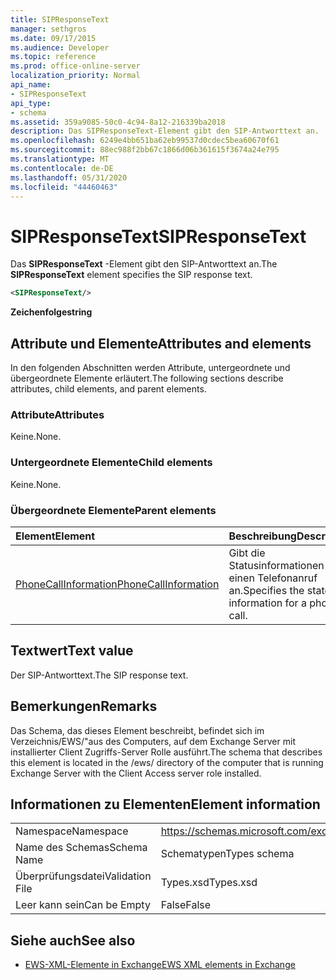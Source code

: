 ```yaml
---
title: SIPResponseText
manager: sethgros
ms.date: 09/17/2015
ms.audience: Developer
ms.topic: reference
ms.prod: office-online-server
localization_priority: Normal
api_name:
- SIPResponseText
api_type:
- schema
ms.assetid: 359a9085-50c0-4c94-8a12-216339ba2018
description: Das SIPResponseText-Element gibt den SIP-Antworttext an.
ms.openlocfilehash: 6249e4bb651ba62eb99537d0cdec5bea60670f61
ms.sourcegitcommit: 88ec988f2bb67c1866d06b361615f3674a24e795
ms.translationtype: MT
ms.contentlocale: de-DE
ms.lasthandoff: 05/31/2020
ms.locfileid: "44460463"
---
```

# <a name="sipresponsetext"></a><span data-ttu-id="feb95-103">SIPResponseText</span><span class="sxs-lookup"><span data-stu-id="feb95-103">SIPResponseText</span></span>

<span data-ttu-id="feb95-104">Das **SIPResponseText** -Element gibt den SIP-Antworttext an.</span><span class="sxs-lookup"><span data-stu-id="feb95-104">The **SIPResponseText** element specifies the SIP response text.</span></span> 
  
```xml
<SIPResponseText/>
```

 <span data-ttu-id="feb95-105">**Zeichenfolge**</span><span class="sxs-lookup"><span data-stu-id="feb95-105">**string**</span></span>
## <a name="attributes-and-elements"></a><span data-ttu-id="feb95-106">Attribute und Elemente</span><span class="sxs-lookup"><span data-stu-id="feb95-106">Attributes and elements</span></span>

<span data-ttu-id="feb95-107">In den folgenden Abschnitten werden Attribute, untergeordnete und übergeordnete Elemente erläutert.</span><span class="sxs-lookup"><span data-stu-id="feb95-107">The following sections describe attributes, child elements, and parent elements.</span></span>
  
### <a name="attributes"></a><span data-ttu-id="feb95-108">Attribute</span><span class="sxs-lookup"><span data-stu-id="feb95-108">Attributes</span></span>

<span data-ttu-id="feb95-109">Keine.</span><span class="sxs-lookup"><span data-stu-id="feb95-109">None.</span></span>
  
### <a name="child-elements"></a><span data-ttu-id="feb95-110">Untergeordnete Elemente</span><span class="sxs-lookup"><span data-stu-id="feb95-110">Child elements</span></span>

<span data-ttu-id="feb95-111">Keine.</span><span class="sxs-lookup"><span data-stu-id="feb95-111">None.</span></span>
  
### <a name="parent-elements"></a><span data-ttu-id="feb95-112">Übergeordnete Elemente</span><span class="sxs-lookup"><span data-stu-id="feb95-112">Parent elements</span></span>

|<span data-ttu-id="feb95-113">**Element**</span><span class="sxs-lookup"><span data-stu-id="feb95-113">**Element**</span></span>|<span data-ttu-id="feb95-114">**Beschreibung**</span><span class="sxs-lookup"><span data-stu-id="feb95-114">**Description**</span></span>|
|:-----|:-----|
|[<span data-ttu-id="feb95-115">PhoneCallInformation</span><span class="sxs-lookup"><span data-stu-id="feb95-115">PhoneCallInformation</span></span>](phonecallinformation.md) <br/> |<span data-ttu-id="feb95-116">Gibt die Statusinformationen für einen Telefonanruf an.</span><span class="sxs-lookup"><span data-stu-id="feb95-116">Specifies the state information for a phone call.</span></span>  <br/> |
   
## <a name="text-value"></a><span data-ttu-id="feb95-117">Textwert</span><span class="sxs-lookup"><span data-stu-id="feb95-117">Text value</span></span>

<span data-ttu-id="feb95-118">Der SIP-Antworttext.</span><span class="sxs-lookup"><span data-stu-id="feb95-118">The SIP response text.</span></span>
  
## <a name="remarks"></a><span data-ttu-id="feb95-119">Bemerkungen</span><span class="sxs-lookup"><span data-stu-id="feb95-119">Remarks</span></span>

<span data-ttu-id="feb95-120">Das Schema, das dieses Element beschreibt, befindet sich im Verzeichnis/EWS/"aus des Computers, auf dem Exchange Server mit installierter Client Zugriffs-Server Rolle ausführt.</span><span class="sxs-lookup"><span data-stu-id="feb95-120">The schema that describes this element is located in the /ews/ directory of the computer that is running Exchange Server with the Client Access server role installed.</span></span>
  
## <a name="element-information"></a><span data-ttu-id="feb95-121">Informationen zu Elementen</span><span class="sxs-lookup"><span data-stu-id="feb95-121">Element information</span></span>

|||
|:-----|:-----|
|<span data-ttu-id="feb95-122">Namespace</span><span class="sxs-lookup"><span data-stu-id="feb95-122">Namespace</span></span>  <br/> |https://schemas.microsoft.com/exchange/services/2006/types  <br/> |
|<span data-ttu-id="feb95-123">Name des Schemas</span><span class="sxs-lookup"><span data-stu-id="feb95-123">Schema Name</span></span>  <br/> |<span data-ttu-id="feb95-124">Schematypen</span><span class="sxs-lookup"><span data-stu-id="feb95-124">Types schema</span></span>  <br/> |
|<span data-ttu-id="feb95-125">Überprüfungsdatei</span><span class="sxs-lookup"><span data-stu-id="feb95-125">Validation File</span></span>  <br/> |<span data-ttu-id="feb95-126">Types.xsd</span><span class="sxs-lookup"><span data-stu-id="feb95-126">Types.xsd</span></span>  <br/> |
|<span data-ttu-id="feb95-127">Leer kann sein</span><span class="sxs-lookup"><span data-stu-id="feb95-127">Can be Empty</span></span>  <br/> |<span data-ttu-id="feb95-128">False</span><span class="sxs-lookup"><span data-stu-id="feb95-128">False</span></span>  <br/> |
   
## <a name="see-also"></a><span data-ttu-id="feb95-129">Siehe auch</span><span class="sxs-lookup"><span data-stu-id="feb95-129">See also</span></span>



- [<span data-ttu-id="feb95-130">EWS-XML-Elemente in Exchange</span><span class="sxs-lookup"><span data-stu-id="feb95-130">EWS XML elements in Exchange</span></span>](ews-xml-elements-in-exchange.md)

